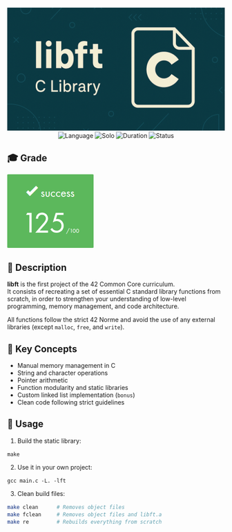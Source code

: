 <div align="center">

![Banner](assets/banner.png)  
![Language](https://img.shields.io/badge/C-00599C?logo=c&logoColor=white) 
![Solo](https://img.shields.io/badge/Group-Alone-gainsboro)
![Duration](https://img.shields.io/badge/Estimated%20Hours-70h-A65B23)
![Status](https://img.shields.io/badge/Status-Completed-brightgreen)

</div>

## 🎓 Grade
![Grade](assets/grade.png)

## 📘 Description

**libft** is the first project of the 42 Common Core curriculum.  
It consists of recreating a set of essential C standard library functions from scratch, in order to strengthen your understanding of low-level programming, memory management, and code architecture.

All functions follow the strict 42 Norme and avoid the use of any external libraries (except `malloc`, `free`, and `write`).

## 🧠 Key Concepts

- Manual memory management in C
- String and character operations
- Pointer arithmetic
- Function modularity and static libraries
- Custom linked list implementation (`bonus`)
- Clean code following strict guidelines

## 🚀 Usage

1. Build the static library:
```
make
```

2. Use it in your own project:
```
gcc main.c -L. -lft
```

3. Clean build files:
```bash
make clean      # Removes object files  
make fclean     # Removes object files and libft.a  
make re         # Rebuilds everything from scratch
```
